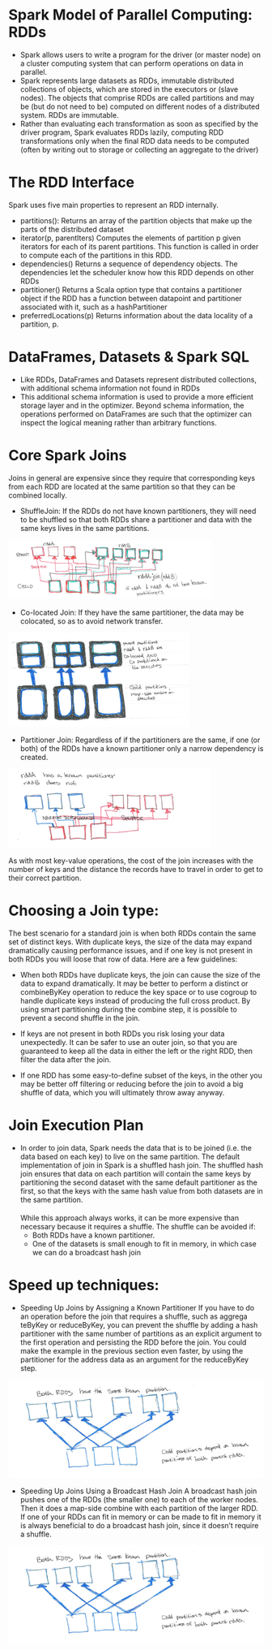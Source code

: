 # Spark Model of Parallel Computing: RDDs
 - Spark allows users to write a program for the driver (or master node) on a cluster computing system that can perform 
   operations on data in parallel.
 - Spark represents large datasets as RDDs, immutable distributed collections of objects, which are stored in the executors
   or (slave nodes). The objects that comprise RDDs are called partitions and may be (but do not need to be) computed on 
   different nodes of a distributed system. RDDs are immutable. 
 - Rather than evaluating each transformation as soon as specified by the driver program, Spark evaluates RDDs lazily, 
   computing RDD transformations only when the final RDD data needs to be computed (often by writing out to storage or 
   collecting an aggregate to the driver)
   
# The RDD Interface
  Spark uses five main properties to represent an RDD internally.
 
   - partitions(): Returns an array of the partition objects that make up the parts of the distributed dataset
   - iterator(p, parentIters) Computes the elements of partition p given iterators for each of its parent partitions. 
     This function is called in order to compute each of the partitions in this RDD.
   - dependencies() Returns a sequence of dependency objects. The dependencies let the scheduler know how this RDD 
	 depends on other RDDs
   - partitioner() Returns a Scala option type that contains a partitioner object if the RDD has a function between 
     datapoint and partitioner associated with it, such as a hashPartitioner
   - preferredLocations(p) Returns information about the data locality of a partition, p.
   
# DataFrames, Datasets & Spark SQL
 - Like RDDs, DataFrames and Datasets represent distributed collections, with additional schema information not found in RDDs
 - This additional schema information is used to provide a more efficient storage layer and in the optimizer. Beyond schema 
   information, the operations performed on DataFrames are such that the optimizer can inspect the logical meaning rather than 
   arbitrary functions.

# Core Spark Joins
  Joins in general are expensive since they require that corresponding keys from each RDD are located at the same partition so that they can be combined locally. 
 
 - ShuffleJoin: If the RDDs do not have known partitioners, they will need to be shuffled so that both RDDs share a partitioner and data
with the same keys lives in the same partitions.

![Alt text](https://github.com/gitPratikSingh/SparkInternals/blob/master/ShuffleJoin.PNG?raw=true "ShuffleJoin")

 - Co-located Join: If they have the same partitioner, the data may be colocated, so as to avoid network transfer. 
 
 ![Alt text](https://github.com/gitPratikSingh/SparkInternals/blob/master/ColocatedJoine.PNG?raw=true "ShuffleJoin")
 
 - Partitioner Join: Regardless of if the partitioners are the same, if one (or both) of the RDDs have a known partitioner only a narrow dependency is created. 
 
 ![Alt text](https://github.com/gitPratikSingh/SparkInternals/blob/master/PartitionerJoin.PNG?raw=true "Partitioner")
 

As with most key-value operations, the cost of the join increases with the number of keys and the distance the records have to travel in order to get to their correct partition.


# Choosing a Join type:
The best scenario for a standard join is when both RDDs contain the same set of distinct keys. With duplicate keys, the size of the data may expand dramatically causing performance issues, and if one key is not present in both RDDs you will loose that row of data. Here are a few guidelines:

 - When both RDDs have duplicate keys, the join can cause the size of the data to expand dramatically. It may be better to perform a distinct or combineByKey operation to reduce the key space or to use cogroup to handle duplicate keys instead of producing the full cross product. By using smart partitioning during the combine step, it is possible to prevent a second shuffle in the join.

 - If keys are not present in both RDDs you risk losing your data unexpectedly. It can be safer to use an outer join, so that you are guaranteed to keep all the data in either the left or the right RDD, then filter the data after the join.

 - If one RDD has some easy-to-define subset of the keys, in the other you may be better off filtering or reducing before the join to avoid a big shuffle of data, which you will ultimately throw away anyway.
 
# Join Execution Plan
- In order to join data, Spark needs the data that is to be joined (i.e. the data based on each key) to live on the same partition. The default implementation of join in Spark is a shuffled hash join. The shuffled hash join ensures that data on each partition will contain the same keys by partitioning the second dataset with the same default partitioner as the first, so that the keys with the same hash value from both datasets are in the same partition.
  #### 
  While this approach always works, it can be more expensive than necessary because it requires a shuffle.
  The shuffle can be avoided if:
  	- Both RDDs have a known partitioner.
	- One of the datasets is small enough to fit in memory, in which case we can do a broadcast hash join


# Speed up techniques: 
  - Speeding Up Joins by Assigning a Known Partitioner
 If you have to do an operation before the join that requires a shuffle, such as aggrega teByKey or reduceByKey, you can prevent the 
 shuffle by adding a hash partitioner with the same number of partitions as an explicit argument to the first operation and persisting
 the RDD before the join. You could make the example in the previous section even faster, by using the partitioner for the address data
 as an argument for the reduceByKey step.
 
 ![Alt text](https://github.com/gitPratikSingh/SparkInternals/blob/master/Partitioner.PNG?raw=true "Partitioner")
 
  - Speeding Up Joins Using a Broadcast Hash Join
 A broadcast hash join pushes one of the RDDs (the smaller one) to each of the worker nodes. Then it does a map-side combine with each partition of the larger RDD. If one of your RDDs can fit in memory or can be made to fit in memory it is always beneficial to do a broadcast hash join, since it doesn’t require a shuffle.

![Alt text](https://github.com/gitPratikSingh/SparkInternals/blob/master/Partitioner.PNG?raw=true "Partitioner")
